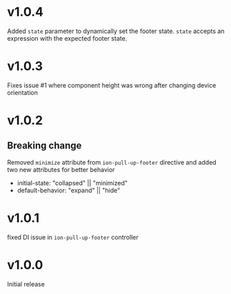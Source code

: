 # v1.0.4
Added ```state``` parameter to dynamically set the footer state. ```state``` accepts an expression with the expected footer state. 

# v1.0.3
Fixes issue #1 where component height was wrong after changing device orientation

# v1.0.2

## Breaking change
Removed ```minimize``` attribute from ```ion-pull-up-footer``` directive and added two new attributes for better behavior

- initial-state: "collapsed" || "minimized"
- default-behavior: "expand" || "hide"

# v1.0.1
fixed DI issue in ```ion-pull-up-footer``` controller

# v1.0.0
Initial release